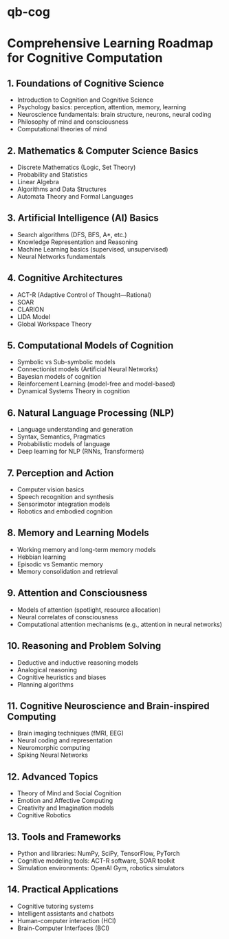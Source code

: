 # qb-cog
# Comprehensive Learning Roadmap for Cognitive Computation

## 1. Foundations of Cognitive Science
- Introduction to Cognition and Cognitive Science
- Psychology basics: perception, attention, memory, learning
- Neuroscience fundamentals: brain structure, neurons, neural coding
- Philosophy of mind and consciousness
- Computational theories of mind

## 2. Mathematics & Computer Science Basics
- Discrete Mathematics (Logic, Set Theory)
- Probability and Statistics
- Linear Algebra
- Algorithms and Data Structures
- Automata Theory and Formal Languages

## 3. Artificial Intelligence (AI) Basics
- Search algorithms (DFS, BFS, A*, etc.)
- Knowledge Representation and Reasoning
- Machine Learning basics (supervised, unsupervised)
- Neural Networks fundamentals

## 4. Cognitive Architectures
- ACT-R (Adaptive Control of Thought—Rational)
- SOAR
- CLARION
- LIDA Model
- Global Workspace Theory

## 5. Computational Models of Cognition
- Symbolic vs Sub-symbolic models
- Connectionist models (Artificial Neural Networks)
- Bayesian models of cognition
- Reinforcement Learning (model-free and model-based)
- Dynamical Systems Theory in cognition

## 6. Natural Language Processing (NLP)
- Language understanding and generation
- Syntax, Semantics, Pragmatics
- Probabilistic models of language
- Deep learning for NLP (RNNs, Transformers)

## 7. Perception and Action
- Computer vision basics
- Speech recognition and synthesis
- Sensorimotor integration models
- Robotics and embodied cognition

## 8. Memory and Learning Models
- Working memory and long-term memory models
- Hebbian learning
- Episodic vs Semantic memory
- Memory consolidation and retrieval

## 9. Attention and Consciousness
- Models of attention (spotlight, resource allocation)
- Neural correlates of consciousness
- Computational attention mechanisms (e.g., attention in neural networks)

## 10. Reasoning and Problem Solving
- Deductive and inductive reasoning models
- Analogical reasoning
- Cognitive heuristics and biases
- Planning algorithms

## 11. Cognitive Neuroscience and Brain-inspired Computing
- Brain imaging techniques (fMRI, EEG)
- Neural coding and representation
- Neuromorphic computing
- Spiking Neural Networks

## 12. Advanced Topics
- Theory of Mind and Social Cognition
- Emotion and Affective Computing
- Creativity and Imagination models
- Cognitive Robotics

## 13. Tools and Frameworks
- Python and libraries: NumPy, SciPy, TensorFlow, PyTorch
- Cognitive modeling tools: ACT-R software, SOAR toolkit
- Simulation environments: OpenAI Gym, robotics simulators

## 14. Practical Applications
- Cognitive tutoring systems
- Intelligent assistants and chatbots
- Human-computer interaction (HCI)
- Brain-Computer Interfaces (BCI)

